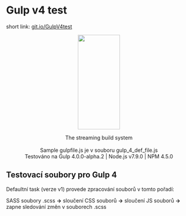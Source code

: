 # Gulp v4 test
short link: [git.io/GulpV4test](https://git.io/GulpV4test)
<p align="center">
  <a href="http://gulpjs.com">
    <img height="257" width="114" src="https://raw.githubusercontent.com/gulpjs/artwork/master/gulp-2x.png">
  </a>
  <p align="center">
  	The streaming build system<br><br>
	Sample gulpfile.js je v souboru gulp_4_def_file.js<br>
	Testováno na Gulp 4.0.0-alpha.2 | Node.js v7.9.0 | NPM 4.5.0
  </p>

</p>

## Testovací soubory pro Gulp 4

Defaultní task (verze v1) provede zpracování souborů v tomto pořadí:

SASS soubory .scss **&#8594;** sloučení CSS souborů **&#8594;** sloučení JS souborů **&#8594;** zapne sledování změn v souborech .scss
